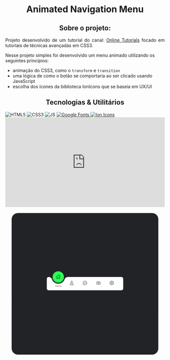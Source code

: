 <h1 align="center">Animated Navigation Menu</h1>

<h2 align="center">Sobre o projeto: </h2>
<p align="justify">
  Projeto desenvolvido de um tutorial do canal: <a href="https://www.youtube.com/c/OnlineTutorials4Designers">Online Tutorials</a> focado em tutoriais de técnicas avançadas em CSS3.
</p>
<p>
  Nesse projeto simples foi desenvolvido um menu animado utilizando os seguintes princípios:
  <ul>
   <li>animação do CSS3, como o <code>transform</code> e <code>transition</code></li>
   <li>uma lógica de como o botão se comportaria ao ser clicado usando JavaScript</li>
   <li>escolha dos ícones da biblioteca IonIcons que se baseia em UX/UI</li>
  </ul>
</p>

<h2 align="center">Tecnologias & Utilitários</h2>
<div align="center" style="display: inline">
  <img src="https://img.shields.io/badge/%20-HTML5-orange" alt="HTML5">
  <img src="https://img.shields.io/badge/%20-CSS3-blue" alt="CSS3"> 
  <img src="https://img.shields.io/badge/%20-JavaScript-yellow" alt="JS">
</div>

<div align="center" style="display: inline">
  <a href="https://fonts.google.com/">
    <img src="https://img.shields.io/badge/Biblioteca%20de%20Fonts-GoogleFonts-blue" alt="Google Fonts">
  </a>
  <a href="https://ionic.io/ionicons">
    <img src="https://img.shields.io/badge/Biblioteca%20de%20Ícones-IonIcons-blue" alt="Ion Icons">
  </a>

</div>


<div style="position: relative; padding-bottom: 56.25%; height: 0;">

  <iframe 
    src="https://www.loom.com/embed/f0dfdf84aaba481db28fec076b663a35" 
    frameborder="0" 
    webkitallowfullscreen mozallowfullscreen allowfullscreen 
    style="position: absolute; top: 0; left: 0; width: 100%; height: 100%;">
  </iframe>

</div>
<div style="padding:20px">
  <img 
    src="assets/printscreen.jpg" 
    alt="imagem de tela da aplicação, um menu animado"
    style="border-radius:20px"
  >
</div>